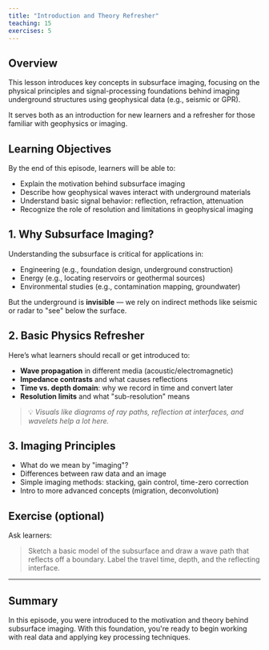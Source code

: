 ```yaml
---
title: "Introduction and Theory Refresher"
teaching: 15
exercises: 5
---
```


## Overview

This lesson introduces key concepts in subsurface imaging, focusing on the physical principles and signal-processing foundations behind imaging underground structures using geophysical data (e.g., seismic or GPR).

It serves both as an introduction for new learners and a refresher for those familiar with geophysics or imaging.

## Learning Objectives

By the end of this episode, learners will be able to:

- Explain the motivation behind subsurface imaging
- Describe how geophysical waves interact with underground materials
- Understand basic signal behavior: reflection, refraction, attenuation
- Recognize the role of resolution and limitations in geophysical imaging

## 1. Why Subsurface Imaging?

Understanding the subsurface is critical for applications in:

- Engineering (e.g., foundation design, underground construction)
- Energy (e.g., locating reservoirs or geothermal sources)
- Environmental studies (e.g., contamination mapping, groundwater)

But the underground is **invisible** — we rely on indirect methods like seismic or radar to "see" below the surface.

## 2. Basic Physics Refresher

Here’s what learners should recall or get introduced to:

- **Wave propagation** in different media (acoustic/electromagnetic)
- **Impedance contrasts** and what causes reflections
- **Time vs. depth domain**: why we record in time and convert later
- **Resolution limits** and what "sub-resolution" means

> 💡 *Visuals like diagrams of ray paths, reflection at interfaces, and wavelets help a lot here.*

## 3. Imaging Principles

- What do we mean by "imaging"?
- Differences between raw data and an image
- Simple imaging methods: stacking, gain control, time-zero correction
- Intro to more advanced concepts (migration, deconvolution)

## Exercise (optional)

Ask learners:

> Sketch a basic model of the subsurface and draw a wave path that reflects off a boundary. Label the travel time, depth, and the reflecting interface.

---

## Summary

In this episode, you were introduced to the motivation and theory behind subsurface imaging. With this foundation, you're ready to begin working with real data and applying key processing techniques.
